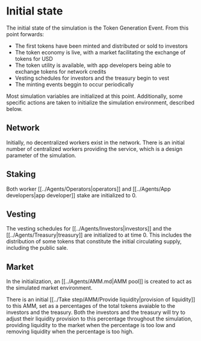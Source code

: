 # Initial state

The initial state of the simulation is the Token Generation Event. From this point forwards:
 * The first tokens have been minted and distributed or sold to investors
 * The token economy is live, with a market facilitating the exchange of tokens for USD
 * The token utility is available, with app developers being able to exchange tokens for network credits
 * Vesting schedules for investors and the treasury begin to vest
 * The minting events beggin to occur periodically

Most simulation variables are initialized at this point. Additionally, some specific actions are taken to initialize the simulation environment, described below.

## Network

Initially, no decentralized workers exist in the network. 
There is an initial number of centralized workers providing the service, which is a design parameter of the simulation.

## Staking

Both worker [[../Agents/Operators|operators]] and [[../Agents/App developers|app developer]] stake are initialized to 0.

## Vesting

The vesting schedules for [[../Agents/Investors|investors]] and the [[../Agents/Treasury|treasury]] are initialized to at time 0.
This includes the distribution of some tokens that constitute the initial circulating supply, including the public sale.

## Market

In the initialization, an [[../Agents/AMM.md|AMM pool]] is created to act as the simulated market environment.

There is an initial [[../Take step/AMM/Provide liquidity|provision of liquidity]] to this AMM, set as a percentages of the total tokens avaiable to the investors and the treasury.
Both the investors and the treasury will try to adjust their liquidity provision to this percentage throughout the simulation, providing liquidity to the market when the percentage is too low and removing liquidity when the percentage is too high.
